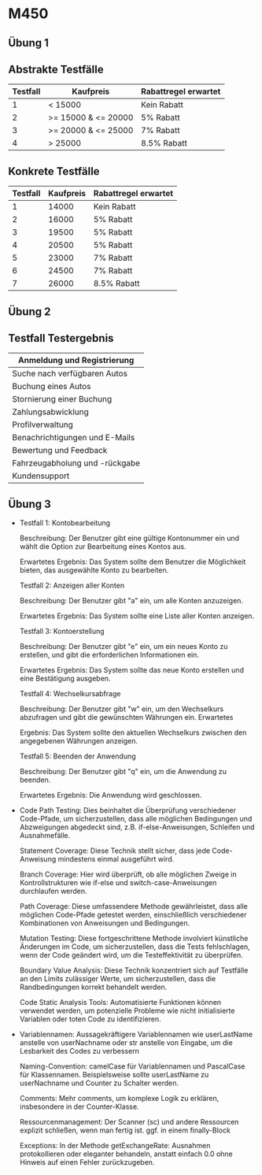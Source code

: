 # M450

## Übung 1

## Abstrakte Testfälle

| Testfall | Kaufpreis           | Rabattregel erwartet |
| -------- | ------------------- | -------------------- |
| 1        | < 15000             | Kein Rabatt          |
| 2        | >= 15000 & <= 20000 | 5% Rabatt            |
| 3        | >= 20000 & <= 25000 | 7% Rabatt            |
| 4        | > 25000             | 8.5% Rabatt          |

## Konkrete Testfälle

| Testfall | Kaufpreis | Rabattregel erwartet |
| -------- | --------- | -------------------- |
| 1        | 14000     | Kein Rabatt          |
| 2        | 16000     | 5% Rabatt            |
| 3        | 19500     | 5% Rabatt            |
| 4        | 20500     | 5% Rabatt            |
| 5        | 23000     | 7% Rabatt            |
| 6        | 24500     | 7% Rabatt            |
| 7        | 26000     | 8.5% Rabatt          |

## Übung 2
## Testfall Testergebnis

| Anmeldung und Registrierung    |
| ------------------------------ |
| Suche nach verfügbaren Autos   |
| Buchung eines Autos            |
| Stornierung einer Buchung      |
| Zahlungsabwicklung             |
| Profilverwaltung               |
| Benachrichtigungen und E-Mails |
| Bewertung und Feedback         |
| Fahrzeugabholung und -rückgabe |
| Kundensupport                  |


## Übung 3
<ul>
<li>Testfall 1: Kontobearbeitung

Beschreibung: Der Benutzer gibt eine gültige Kontonummer ein und wählt die Option zur Bearbeitung eines Kontos aus.

Erwartetes Ergebnis: Das System sollte dem Benutzer die Möglichkeit bieten, das ausgewählte Konto zu bearbeiten.

Testfall 2: Anzeigen aller Konten

Beschreibung: Der Benutzer gibt "a" ein, um alle Konten anzuzeigen.

Erwartetes Ergebnis: Das System sollte eine Liste aller Konten anzeigen.

Testfall 3: Kontoerstellung

Beschreibung: Der Benutzer gibt "e" ein, um ein neues Konto zu erstellen, und gibt die erforderlichen Informationen ein.

Erwartetes Ergebnis: Das System sollte das neue Konto erstellen und eine Bestätigung ausgeben.

Testfall 4: Wechselkursabfrage

Beschreibung: Der Benutzer gibt "w" ein, um den Wechselkurs abzufragen und gibt die gewünschten Währungen ein.
Erwartetes 

Ergebnis: Das System sollte den aktuellen Wechselkurs zwischen den angegebenen Währungen anzeigen.

Testfall 5: Beenden der Anwendung

Beschreibung: Der Benutzer gibt "q" ein, um die Anwendung zu beenden.

Erwartetes Ergebnis: Die Anwendung wird geschlossen.</li>
<li>Code Path Testing: Dies beinhaltet die Überprüfung verschiedener Code-Pfade, um sicherzustellen, dass alle möglichen Bedingungen und Abzweigungen abgedeckt sind, z.B. if-else-Anweisungen, Schleifen und Ausnahmefälle.

Statement Coverage: Diese Technik stellt sicher, dass jede Code-Anweisung mindestens einmal ausgeführt wird.

Branch Coverage: Hier wird überprüft, ob alle möglichen Zweige in Kontrollstrukturen wie if-else und switch-case-Anweisungen durchlaufen werden.

Path Coverage: Diese umfassendere Methode gewährleistet, dass alle möglichen Code-Pfade getestet werden, einschließlich verschiedener Kombinationen von Anweisungen und Bedingungen.

Mutation Testing: Diese fortgeschrittene Methode involviert künstliche Änderungen im Code, um sicherzustellen, dass die Tests fehlschlagen, wenn der Code geändert wird, um die Testeffektivität zu überprüfen.

Boundary Value Analysis: Diese Technik konzentriert sich auf Testfälle an den Limits zulässiger Werte, um sicherzustellen, dass die Randbedingungen korrekt behandelt werden.

Code Static Analysis Tools: Automatisierte Funktionen können verwendet werden, um potenzielle Probleme wie nicht initialisierte Variablen oder toten Code zu identifizieren.</li>
<li>Variablennamen: Aussagekräftigere Variablennamen wie userLastName anstelle von userNachname oder str anstelle von Eingabe, um die Lesbarkeit des Codes zu verbessern

Naming-Convention: camelCase für Variablennamen und PascalCase für Klassennamen. Beispielsweise sollte userLastName zu userNachname und Counter zu Schalter werden.

Comments: Mehr comments, um komplexe Logik zu erklären, insbesondere in der Counter-Klasse.

Ressourcenmanagement: Der Scanner (sc) und andere Ressourcen explizit schließen, wenn man fertig ist. ggf. in einem finally-Block

Exceptions: In der Methode getExchangeRate: Ausnahmen protokollieren oder eleganter behandeln, anstatt einfach 0.0 ohne Hinweis auf einen Fehler zurückzugeben.
</li>
</ul>